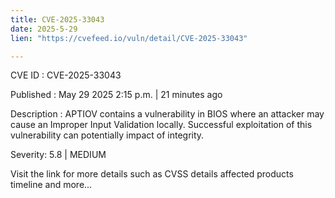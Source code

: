 ```yaml
---
title: CVE-2025-33043
date: 2025-5-29
lien: "https://cvefeed.io/vuln/detail/CVE-2025-33043"

---
```


CVE ID : CVE-2025-33043

Published :  May 29
2025
2:15 p.m. | 21 minutes ago

Description : APTIOV contains a vulnerability in BIOS where an attacker may cause an Improper Input Validation locally. Successful exploitation of this vulnerability can potentially impact of integrity.

Severity: 5.8 | MEDIUM

Visit the link for more details
such as CVSS details
affected products
timeline
and more...
